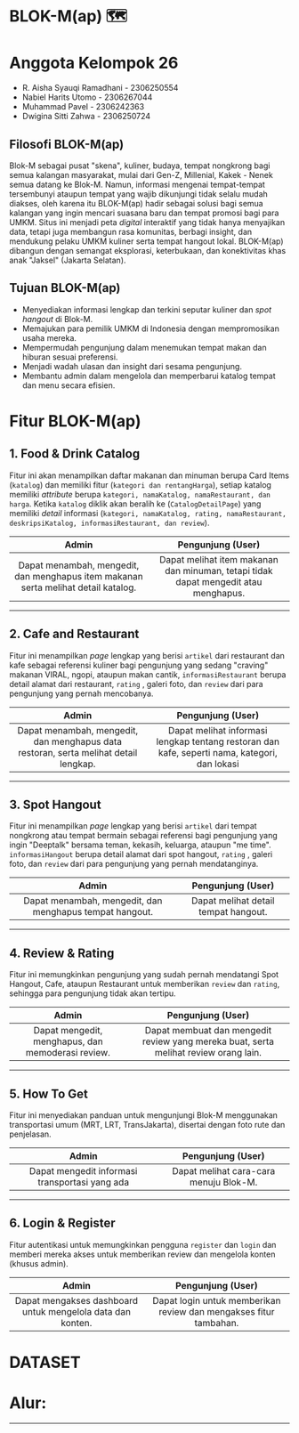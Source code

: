 ﻿# BLOK-M(ap) 🗺️

# Anggota Kelompok 26
- R. Aisha Syauqi Ramadhani - 2306250554
- Nabiel Harits Utomo - 2306267044
- Muhammad Pavel - 2306242363
- Dwigina Sitti Zahwa - 2306250724

## Filosofi BLOK-M(ap)
Blok-M sebagai pusat "skena", kuliner, budaya, tempat nongkrong bagi semua kalangan masyarakat, mulai dari Gen-Z, Millenial, Kakek - Nenek semua datang ke Blok-M. Namun, informasi mengenai tempat-tempat tersembunyi ataupun tempat yang wajib dikunjungi tidak selalu mudah diakses, oleh karena itu BLOK-M(ap) hadir sebagai solusi bagi semua kalangan yang ingin mencari suasana baru dan tempat promosi bagi para UMKM. Situs ini menjadi peta *digital* interaktif yang tidak hanya menyajikan data, tetapi juga membangun rasa komunitas, berbagi insight, dan mendukung pelaku UMKM kuliner serta tempat hangout lokal. BLOK-M(ap) dibangun dengan semangat eksplorasi, keterbukaan, dan konektivitas khas anak "Jaksel" (Jakarta Selatan). 

## Tujuan BLOK-M(ap)
- Menyediakan informasi lengkap dan terkini seputar kuliner dan *spot hangout* di Blok-M.
- Memajukan para pemilik UMKM di Indonesia dengan mempromosikan usaha mereka.
- Mempermudah pengunjung dalam menemukan tempat makan dan hiburan sesuai preferensi.
- Menjadi wadah ulasan dan insight dari sesama pengunjung.
- Membantu admin dalam mengelola dan memperbarui katalog tempat dan menu secara efisien.

# Fitur BLOK-M(ap)

## 1. **Food & Drink Catalog**

Fitur ini akan menampilkan daftar makanan dan minuman berupa Card Items (`katalog`) dan memiliki fitur (`kategori dan rentangHarga`), setiap katalog memiliki *attribute* berupa `kategori, namaKatalog, namaRestaurant, dan harga`. Ketika `katalog` diklik akan beralih ke (`CatalogDetailPage`) yang memiliki *detail* informasi (`kategori, namaKatalog, rating, namaRestaurant, deskripsiKatalog, informasiRestaurant, dan review`).

|                                     **Admin**                                      |                             **Pengunjung (User)**                              |
|:----------------------------------------------------------------------------------:|:-----------------------------------------------------------------------------------:|
| Dapat menambah, mengedit, dan menghapus item makanan serta melihat detail katalog. | Dapat melihat item makanan dan minuman, tetapi tidak dapat mengedit atau menghapus. |

---

## 2. **Cafe and Restaurant**

Fitur ini menampilkan *page* lengkap yang berisi `artikel` dari restaurant dan kafe sebagai referensi kuliner bagi pengunjung yang sedang "craving" makanan VIRAL, ngopi, ataupun makan cantik, `informasiRestaurant` berupa detail alamat dari restaurant, `rating` , galeri foto, dan `review` dari para pengunjung yang pernah mencobanya.

|                                      **Admin**                                       |                                  **Pengunjung (User)**                                   |
|:------------------------------------------------------------------------------------:|:---------------------------------------------------------------------------------------------:|
| Dapat menambah, mengedit, dan menghapus data restoran, serta melihat detail lengkap. | Dapat melihat informasi lengkap tentang restoran dan kafe, seperti nama, kategori, dan lokasi |

---

## 3. **Spot Hangout**

Fitur ini menampilkan *page* lengkap yang berisi `artikel` dari tempat nongkrong atau tempat bermain sebagai referensi bagi pengunjung yang ingin "Deeptalk" bersama teman, kekasih, keluarga, ataupun "me time". `informasiHangout` berupa detail alamat dari spot hangout, `rating` , galeri foto, dan `review` dari para pengunjung yang pernah mendatanginya.

|                        **Admin**                        |      **Pengunjung (User)**      |
|:-------------------------------------------------------:|:------------------------------------:|
| Dapat menambah, mengedit, dan menghapus tempat hangout. | Dapat melihat detail tempat hangout. |

---

## 4. **Review & Rating**

Fitur ini memungkinkan pengunjung yang sudah pernah mendatangi Spot Hangout, Cafe, ataupun Restaurant untuk memberikan `review` dan `rating`, sehingga para pengunjung tidak akan tertipu.

|                     **Admin**                     |                              **Pengunjung (User)**                              |
|:-------------------------------------------------:|:------------------------------------------------------------------------------------:|
| Dapat mengedit, menghapus, dan memoderasi review. | Dapat membuat dan mengedit review yang mereka buat, serta melihat review orang lain. |

---

## 5. **How To Get**

Fitur ini menyediakan panduan untuk mengunjungi Blok-M menggunakan transportasi umum (MRT, LRT, TransJakarta), disertai dengan foto rute dan penjelasan.

|                   **Admin**                    |       **Pengunjung (User)**       |
|:----------------------------------------------:|:--------------------------------------:|
| Dapat mengedit informasi transportasi yang ada | Dapat melihat cara-cara menuju Blok-M. |

---

## 6. **Login & Register**

Fitur autentikasi untuk memungkinkan pengguna `register` dan `login` dan memberi mereka akses untuk memberikan review dan mengelola konten (khusus admin).

|                         **Admin**                          |                    **Pengunjung (User)**                     |
|:----------------------------------------------------------:|:-----------------------------------------------------------------:|
| Dapat mengakses dashboard untuk mengelola data dan konten. | Dapat login untuk memberikan review dan mengakses fitur tambahan. |
# DATASET

# Alur:

---
